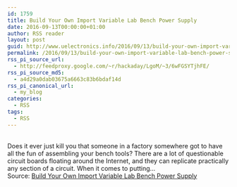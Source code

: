```yaml
---
id: 1759
title: Build Your Own Import Variable Lab Bench Power Supply
date: 2016-09-13T00:00:00+01:00
author: RSS reader
layout: post
guid: http://www.uelectronics.info/2016/09/13/build-your-own-import-variable-lab-bench-power-supply/
permalink: /2016/09/13/build-your-own-import-variable-lab-bench-power-supply/
rss_pi_source_url:
  - http://feedproxy.google.com/~r/hackaday/LgoM/~3/6wFGSYTjhFE/
rss_pi_source_md5:
  - a4d29a0dab03675a6663c83b6bdaf14d
rss_pi_canonical_url:
  - my_blog
categories:
  - RSS
tags:
  - RSS
---
```

&#013;  
Does it ever just kill you that someone in a factory somewhere got to have all the fun of assembling your bench tools? There are a lot of questionable circuit boards floating around the Internet, and they can replicate practically any section of a circuit. When it comes to putting…&#013;  
Source: <a href="http://feedproxy.google.com/~r/hackaday/LgoM/~3/6wFGSYTjhFE/" target="_blank">Build Your Own Import Variable Lab Bench Power Supply</a>
